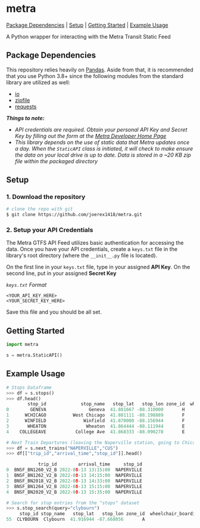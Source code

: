 # metra
[Package Dependencies](#package-dependencies) | [Setup](#setup) | [Getting Started](#getting-started) | [Example Usage](#example-usage)

A Python wrapper for interacting with the Metra Transit Static Feed

## Package Dependencies
This repository relies heavily on [Pandas](https://pandas.pydata.org/docs/). Aside from that, it is recommended that you use Python 3.8+ since the following modules from the standard library are utilized as well:
- [io](https://docs.python.org/3/library/io.html)
- [zipfile](https://docs.python.org/3/library/zipfile.html)
- [requests](https://requests.readthedocs.io/en/latest/)

<i>**Things to note:**
- API credentials are required. Obtain your personal API Key and Secret Key by filling out the form at the [Metra Developer Home Page](https://metra.com/developers)
- This library depends on the use of static data that Metra updates once a day. When the `StaticAPI` class is initiated, it will check to make ensure the data on your local drive is up to date. Data is stored in a ~20 KB zip file within the packaged directory</i>

## Setup
### 1. Download the repository
```bash
# clone the repo with git
$ git clone https://github.com/joerex1418/metra.git
```
### 2. Setup your API Credentials
The Metra GTFS API Feed utilizes basic authentication for accessing the data. Once you have your API credentials, create a `keys.txt` file in the library's root directory (where the `__init__.py` file is located).

On the first line in your `keys.txt` file, type in your assigned **API Key**. On the second line, put in your assigned **Secret Key**

<i>`keys.txt` Format</i>
```
<YOUR_API_KEY_HERE>
<YOUR_SECRET_KEY_HERE>
```
Save this file and you should be all set.

## Getting Started
```python
import metra

s = metra.StaticAPI()
```
## Example Usage
```python
# Stops Dataframe
>>> df = s.stops()
>>> df.head()
        stop_id             stop_name   stop_lat   stop_lon zone_id  wheelchair_boarding
0        GENEVA                Geneva  41.881667 -88.310000       H                    1
1      WCHICAGO          West Chicago  41.881111 -88.198889       F                    1
2      WINFIELD              Winfield  41.870000 -88.156944       F                    1
3       WHEATON               Wheaton  41.864444 -88.111944       E                    1
4    COLLEGEAVE           College Ave  41.868333 -88.090278       E                    1

# Next Train Departures (leaving the Naperville station, going to Chicago Union Station)
>>> df = s.next_trains("NAPERVILLE","CUS")
>>> df[["trip_id","arrival_time","stop_id"]].head()

            trip_id        arrival_time     stop_id
0  BNSF_BN1260_V2_B 2022-08-13 13:15:00  NAPERVILLE
1  BNSF_BN1262_V2_B 2022-08-13 14:15:00  NAPERVILLE
2  BNSF_BN2018_V2_B 2022-08-13 14:33:00  NAPERVILLE
3  BNSF_BN1264_V2_B 2022-08-13 15:15:00  NAPERVILLE
4  BNSF_BN2020_V2_B 2022-08-13 15:35:00  NAPERVILLE

# Search for stop entries from the "stops" dataset
>>> s.stop_search(query="clybourn")
     stop_id stop_name   stop_lat   stop_lon zone_id  wheelchair_boarding
55  CLYBOURN  Clybourn  41.916944 -87.668056       A                    0
```